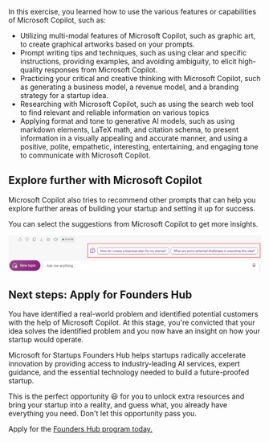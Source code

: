 In this exercise, you learned how to use the various features or capabilities of Microsoft Copilot, such as:

- Utilizing multi-modal features of Microsoft Copilot, such as graphic art, to create graphical artworks based on your prompts.
- Prompt writing tips and techniques, such as using clear and specific instructions, providing examples, and avoiding ambiguity, to elicit high-quality responses from Microsoft Copilot.
- Practicing your critical and creative thinking with Microsoft Copilot, such as generating a business model, a revenue model, and a branding strategy for a startup idea.
- Researching with Microsoft Copilot, such as using the search web tool to find relevant and reliable information on various topics
- Applying format and tone to generative AI models, such as using markdown elements, LaTeX math, and citation schema, to present information in a visually appealing and accurate manner, and using a positive, polite, empathetic, interesting, entertaining, and engaging tone to communicate with Microsoft Copilot.

## Explore further with Microsoft Copilot

Microsoft Copilot also tries to recommend other prompts that can help you explore further areas of building your startup and setting it up for success. 

You can select the suggestions from Microsoft Copilot to get more insights.

![Screenshot showing microsoft copilot suggestions.](../media/copilot-suggestions.png)

## Next steps: Apply for Founders Hub

You have identified a real-world problem and identified potential customers with the help of Microsoft Copilot. At this stage, you're convicted that your idea solves the identified problem and you now have an insight on how your startup would operate.

Microsoft for Startups Founders Hub helps startups radically accelerate innovation by providing access to industry-leading AI services, expert guidance, and the essential technology needed to build a future-proofed startup.

This is the perfect opportunity 😃 for you to unlock extra resources and bring your startup into a reality, and guess what, you already have everything you need. Don't let this opportunity pass you.

Apply for the [Founders Hub program today.](https://www.microsoft.com/startups?WT.mc_id=academic-110682-juliamuiruri)
